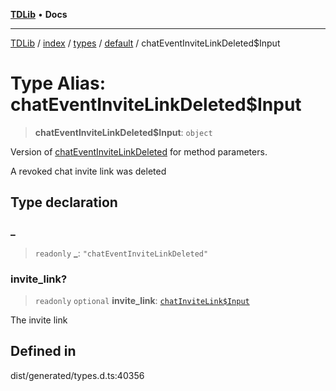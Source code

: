 [**TDLib**](../../../../../../README.md) • **Docs**

***

[TDLib](../../../../../../modules.md) / [index](../../../../../README.md) / [types](../../../README.md) / [default](../README.md) / chatEventInviteLinkDeleted$Input

# Type Alias: chatEventInviteLinkDeleted$Input

> **chatEventInviteLinkDeleted$Input**: `object`

Version of [chatEventInviteLinkDeleted](chatEventInviteLinkDeleted.md) for method parameters.

A revoked chat invite link was deleted

## Type declaration

### \_

> `readonly` **\_**: `"chatEventInviteLinkDeleted"`

### invite\_link?

> `readonly` `optional` **invite\_link**: [`chatInviteLink$Input`](chatInviteLink$Input-1.md)

The invite link

## Defined in

dist/generated/types.d.ts:40356
